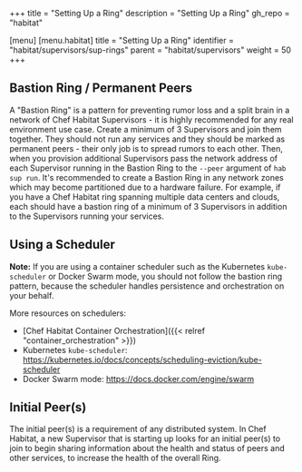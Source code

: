+++
title = "Setting Up a Ring"
description = "Setting Up a Ring"
gh_repo = "habitat"

[menu]
  [menu.habitat]
    title = "Setting Up a Ring"
    identifier = "habitat/supervisors/sup-rings"
    parent = "habitat/supervisors"
    weight = 50
+++

## Bastion Ring / Permanent Peers

A "Bastion Ring" is a pattern for preventing rumor loss and a split brain in a network of Chef Habitat Supervisors - it is highly recommended for any real environment use case. Create a minimum of 3 Supervisors and join them together. They should not run any services and they should be marked as permanent peers - their only job is to spread rumors to each other. Then, when you provision additional Supervisors pass the network address of each Supervisor running in the Bastion Ring to the `--peer` argument of `hab sup run`. It's recommended to create a Bastion Ring in any network zones which may become partitioned due to a hardware failure. For example, if you have a Chef Habitat ring spanning multiple data centers and clouds, each should have a bastion ring of a minimum of 3 Supervisors in addition to the Supervisors running your services.

## Using a Scheduler

**Note:** If you are using a container scheduler such as the Kubernetes `kube-scheduler` or Docker Swarm mode, you should not follow the bastion ring pattern, because the scheduler handles persistence and orchestration on your behalf.

More resources on schedulers:

- [Chef Habitat Container Orchestration]({{< relref "container_orchestration" >}})
- Kubernetes `kube-scheduler`: https://kubernetes.io/docs/concepts/scheduling-eviction/kube-scheduler
- Docker Swarm mode: https://docs.docker.com/engine/swarm

## Initial Peer(s)

The initial peer(s) is a requirement of any distributed system. In Chef Habitat, a new Supervisor that is starting up looks for an initial peer(s) to join to begin sharing information about the health and status of peers and other services, to increase the health of the overall Ring.
